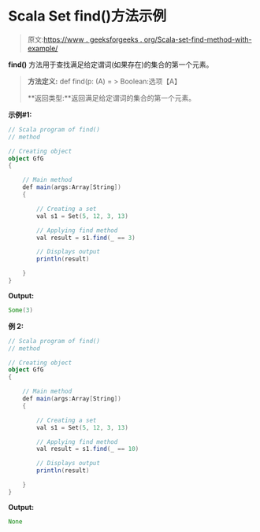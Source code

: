 # Scala Set find()方法示例

> 原文:[https://www . geeksforgeeks . org/Scala-set-find-method-with-example/](https://www.geeksforgeeks.org/scala-set-find-method-with-example/)

**find()** 方法用于查找满足给定谓词(如果存在)的集合的第一个元素。

> **方法定义:** def find(p: (A) = > Boolean:选项【A】
> 
> **返回类型:**返回满足给定谓词的集合的第一个元素。

**示例#1:**

```scala
// Scala program of find() 
// method 

// Creating object 
object GfG 
{ 

    // Main method 
    def main(args:Array[String]) 
    { 

        // Creating a set 
        val s1 = Set(5, 12, 3, 13) 

        // Applying find method 
        val result = s1.find(_ == 3) 

        // Displays output 
        println(result) 

    } 
} 
```

**Output:**

```scala
Some(3)

```

**例 2:**

```scala
// Scala program of find() 
// method 

// Creating object 
object GfG 
{ 

    // Main method 
    def main(args:Array[String]) 
    { 

        // Creating a set 
        val s1 = Set(5, 12, 3, 13) 

        // Applying find method 
        val result = s1.find(_ == 10) 

        // Displays output 
        println(result) 

    } 
} 
```

**Output:**

```scala
None

```